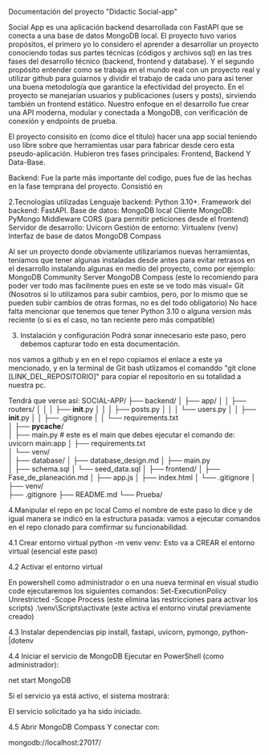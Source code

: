 Documentación del proyecto "Didactic Social-app"

Social App es una aplicación backend desarrollada con FastAPI que se conecta a una base de datos MongoDB local.
El proyecto tuvo varios propósitos, el primero yo lo considero el aprender a desarrollar un proyecto conociendo todas sus partes técnicas (códigos y archivos sql) en las tres fases del desarrollo técnico (backend, frontend y database).
Y el segundo propósito entender como se trabaja en el mundo real con un proyecto real y utilizar github para guiarnos y dividir el trabajo de cada uno para así tener una buena metodología que garantice la efectividad del proyecto.
En el proyecto se manejarían usuarios y publicaciones (users y posts), sirviendo también un frontend estático.
Nuestro enfoque en el desarrollo fue crear una API moderna, modular y conectada a MongoDB, con verificación de conexión y endpoints de prueba.

El proyecto consisito en (como dice el título) hacer una app social teniendo uso libre sobre que herramientas usar para fabricar desde cero esta pseudo-aplicación.
Hubieron tres fases principales: Frontend, Backend Y Data-Base.

Backend: Fue la parte más importante del codigo, pues fue de las hechas en la fase temprana del proyecto. Consistió en 

2.Tecnologías utilizadas
Lenguaje backend: Python 3.10+.
Framework del backend: FastAPI.
Base de datos: MongoDB local
Cliente MongoDB: PyMongo
Middleware	CORS (para permitir peticiones desde el frontend)
Servidor de desarrollo: Uvicorn
Gestión de entorno: Virtualenv (venv)
Interfaz de base de datos	MongoDB Compass

Al ser un proyecto donde obviamente utilizariamos nuevas herramientas, teniamos que tener algunas instaladas desde antes para evitar retrasos en el desarrollo instalando algunas en medio del proyecto, como por ejemplo:
MongoDB Community Server
MongoDB Compass (este lo recomiendo para poder ver todo mas facilmente pues en este se ve todo más visual=
Git (Nosotros si lo utilizamos para subir cambios, pero, por lo mismo que se pueden subir cambios de otras formas, no es del todo obligatorio)
No hace falta mencionar que tenemos que tener Python 3.10 o alguna version más reciente (o si es el caso, no tan reciente pero más compatible)

3. Instalación y configuración
Podrá sonar innecesario este paso, pero debemos capturar todo en esta documentación.

nos vamos a github y en en el repo copiamos el enlace a este ya mencionado, y en la terminal de Git bash utlizamos el comanddo "git clone [LINK_DEL_REPOSITORIO]" para copiar el repositorio en su totalidad a nuestra pc.

Tendrá que verse así:
SOCIAL-APP/
├── backend/
│   ├── app/
│   │   ├── routers/
│   │   │   ├── __init__.py
│   │   │   ├── posts.py
│   │   │   └── users.py
│   │   ├── __init__.py
│   │   ├── .gitignore
│   │   └── requirements.txt          
│   ├── __pycache__/                  
│   ├── main.py                       # este es el main que debes ejecutar el comando de: uvicorn main:app
│   ├── requirements.txt              
│   └── venv/                        
│
├── database/
│   ├── database_design.md
│   ├── main.py                       
│   ├── schema.sql
│   └── seed_data.sql
│
├── frontend/
│   ├── Fase_de_planeación.md
│   ├── app.js
│   ├── index.html
│   └── .gitignore
│
├── venv/                           
├── .gitignore
├── README.md
└── Prueba/                          



4.Manipular el repo en pc local
Como el nombre de este paso lo dice y de igual manera se indicó en la estructura pasada: vamos a ejecutar comandos en el repo clonado para comfirmar su funcionabilidad.

4.1 Crear entorno virtual
python -m venv venv: Esto va a CREAR el entorno virtual (esencial este paso)

4.2 Activar el entorno virtual

En powershell como administrador o en una nueva terminal en visual studio code ejecutaremos los siguientes comandos:
Set-ExecutionPolicy Unrestricted -Scope Process (este elimina las restricciones para activar los scripts)
.\venv\Scripts\activate  (este activa el entorno virutal previamente creado)

4.3 Instalar dependencias
pip install, fastapi, uvicorn, pymongo, python-|dotenv

4.4 Iniciar el servicio de MongoDB 
Ejecutar en PowerShell (como administrador):

net start MongoDB


Si el servicio ya está activo, el sistema mostrará:

El servicio solicitado ya ha sido iniciado.

4.5 Abrir MongoDB Compass
Y conectar con:

mongodb://localhost:27017/

























